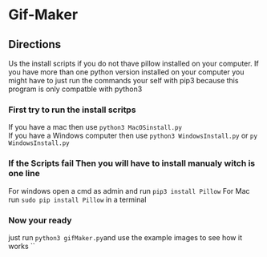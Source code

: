 # Gif-Maker
## Directions
Us the install scripts if you do not thave pillow installed on your computer. If you have more than one python version installed on your computer you might have
to just run the commands your self with pip3 because this program is only compatble with python3

### First try to run the install scritps
If you have a mac then use `python3 MacOSinstall.py`<br>
If you have a Windows computer then use `python3 WindowsInstall.py` or `py WindowsInstall.py`

### If the Scripts fail Then you will have to install manualy witch is one line
For windows open a cmd as admin and run `pip3 install Pillow`
For Mac run `sudo pip install Pillow` in a terminal

### Now your ready
just run `python3 gifMaker.py`and use the example images to see how it works
``
